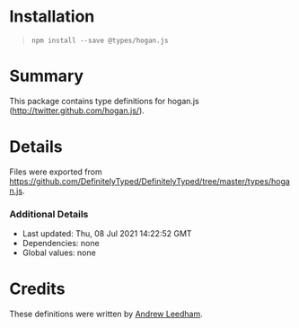 # Installation
> `npm install --save @types/hogan.js`

# Summary
This package contains type definitions for hogan.js (http://twitter.github.com/hogan.js/).

# Details
Files were exported from https://github.com/DefinitelyTyped/DefinitelyTyped/tree/master/types/hogan.js.

### Additional Details
 * Last updated: Thu, 08 Jul 2021 14:22:52 GMT
 * Dependencies: none
 * Global values: none

# Credits
These definitions were written by [Andrew Leedham](https://github.com/AndrewLeedham).
